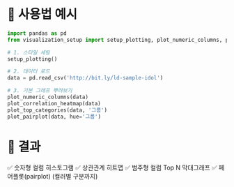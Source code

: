 # 🧩 사용법 예시
```python
import pandas as pd
from visualization_setup import setup_plotting, plot_numeric_columns, plot_correlation_heatmap, plot_top_categories, plot_pairplot

# 1. 스타일 세팅
setup_plotting()

# 2. 데이터 로드
data = pd.read_csv('http://bit.ly/ld-sample-idol')

# 3. 기본 그래프 뿌려보기
plot_numeric_columns(data)
plot_correlation_heatmap(data)
plot_top_categories(data, '그룹')
plot_pairplot(data, hue='그룹')

```


# 🎨 결과

✅ 숫자형 컬럼 히스토그램
✅ 상관관계 히트맵
✅ 범주형 컬럼 Top N 막대그래프
✅ 페어플롯(pairplot) (컬러별 구분까지)

